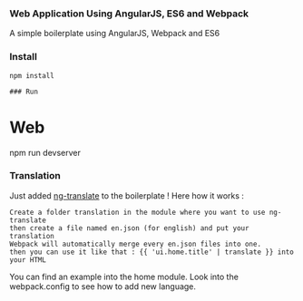 ### Web Application Using AngularJS, ES6 and Webpack

A simple boilerplate using AngularJS, Webpack and ES6

### Install

```
npm install

### Run

```
# Web
npm run devserver

### Translation

Just added [ng-translate](https://github.com/angular-translate/angular-translate) to the boilerplate !
Here how it works :

```
Create a folder translation in the module where you want to use ng-translate
then create a file named en.json (for english) and put your translation
Webpack will automatically merge every en.json files into one.
then you can use it like that : {{ 'ui.home.title' | translate }} into your HTML
```
You can find an example into the home module.
Look into the webpack.config to see how to add new language.

